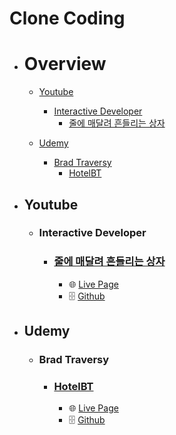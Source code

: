 # Clone Coding

- # Overview
  - [Youtube](#youtube)
    - [Interactive Developer](#interactive-developer)
      - [줄에 매달려 흔들리는 상자](#줄에-매달려-흔들리는-상자)

  - [Udemy](#udemy)
    - [Brad Traversy](#brad-traversy)
      - [HotelBT](#hotelbt)

- ## Youtube
  - ### Interactive Developer
    - ### [줄에 매달려 흔들리는 상자](https://www.youtube.com/watch?v=XNxkVVK6m80&list=PLGf_tBShGSDNGHhFBT4pKFRMpiBrZJXCm&index=3)
      - 🌐 [Live Page](https://philosopherprogrammer.github.io/swaying-box-hanging-from-a-string/)
      - 🗄️ [Github](https://github.com/PhilosopherProgrammer/swaying-box-hanging-from-a-string)

- ## Udemy
    - ### Brad Traversy
      - ### [HotelBT](https://www.udemy.com/course/modern-html-css-from-the-beginning/)
        - 🌐 [Live Page](https://philosopherprogrammer.github.io/hotel-BT/)
        - 🗄️ [Github](https://github.com/PhilosopherProgrammer/hotel-BT)

